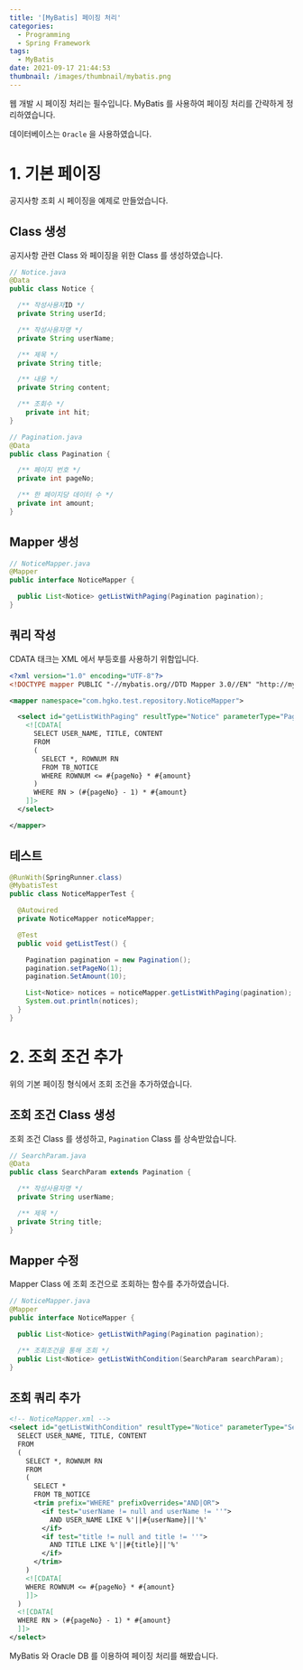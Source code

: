 ```yaml
---
title: '[MyBatis] 페이징 처리'
categories:
  - Programming
  - Spring Framework
tags:
  - MyBatis
date: 2021-09-17 21:44:53
thumbnail: /images/thumbnail/mybatis.png
---
```


웹 개발 시 페이징 처리는 필수입니다. MyBatis 를 사용하여 페이징 처리를 간략하게 정리하였습니다.

데이터베이스는 `Oracle` 을 사용하였습니다.

# 1. 기본 페이징

공지사항 조회 시 페이징을 예제로 만들었습니다.

## Class 생성

공지사항 관련 Class 와 페이징을 위한 Class 를 생성하였습니다.

```java
// Notice.java
@Data
public class Notice {

  /** 작성사용자ID */
  private String userId;

  /** 작성사용자명 */
  private String userName;

  /** 제목 */
  private String title;

  /** 내용 */
  private String content;

  /** 조회수 */
	private int hit;
}
```

```java
// Pagination.java
@Data
public class Pagination {

  /** 페이지 번호 */
  private int pageNo;

  /** 한 페이지당 데이터 수 */
  private int amount;
}
```

## Mapper 생성

```java
// NoticeMapper.java
@Mapper
public interface NoticeMapper {

  public List<Notice> getListWithPaging(Pagination pagination);
}
```

## 쿼리 작성

CDATA 태크는 XML 에서 부등호를 사용하기 위함입니다.

```xml
<?xml version="1.0" encoding="UTF-8"?>
<!DOCTYPE mapper PUBLIC "-//mybatis.org//DTD Mapper 3.0//EN" "http://mybatis.org/dtd/mybatis-3-mapper.dtd">

<mapper namespace="com.hgko.test.repository.NoticeMapper">

  <select id="getListWithPaging" resultType="Notice" parameterType="Pagination">
    <![CDATA[
      SELECT USER_NAME, TITLE, CONTENT
      FROM
      (
        SELECT *, ROWNUM RN
        FROM TB_NOTICE
        WHERE ROWNUM <= #{pageNo} * #{amount}
      )
      WHERE RN > (#{pageNo} - 1) * #{amount}
    ]]>
  </select>

</mapper>
```

## 테스트

```java
@RunWith(SpringRunner.class)
@MybatisTest
public class NoticeMapperTest {

  @Autowired
  private NoticeMapper noticeMapper;

  @Test
  public void getListTest() {

    Pagination pagination = new Pagination();
    pagination.setPageNo(1);
    pagination.SetAmount(10);

    List<Notice> notices = noticeMapper.getListWithPaging(pagination);
    System.out.println(notices);
  }
}

```

# 2. 조회 조건 추가

위의 기본 페이징 형식에서 조회 조건을 추가하였습니다.

## 조회 조건 Class 생성

조회 조건 Class 를 생성하고, `Pagination` Class 를 상속받았습니다.

```java
// SearchParam.java
@Data
public class SearchParam extends Pagination {

  /** 작성사용자명 */
  private String userName;

  /** 제목 */
  private String title;
}
```

## Mapper 수정

Mapper Class 에 조회 조건으로 조회하는 함수를 추가하였습니다.

```java
// NoticeMapper.java
@Mapper
public interface NoticeMapper {

  public List<Notice> getListWithPaging(Pagination pagination);

  /** 조회조건을 통해 조회 */
  public List<Notice> getListWithCondition(SearchParam searchParam);
}
```

## 조회 쿼리 추가

```xml
<!-- NoticeMapper.xml -->
<select id="getListWithCondition" resultType="Notice" parameterType="SearchParam">
  SELECT USER_NAME, TITLE, CONTENT
  FROM
  (
    SELECT *, ROWNUM RN
    FROM
    (
      SELECT *
      FROM TB_NOTICE
      <trim prefix="WHERE" prefixOverrides="AND|OR">
        <if test="userName != null and userName != ''">
          AND USER_NAME LIKE %'||#{userName}||'%'
        </if>
        <if test="title != null and title != ''">
          AND TITLE LIKE %'||#{title}||'%'
        </if>
      </trim>
    )
    <![CDATA[
    WHERE ROWNUM <= #{pageNo} * #{amount}
    ]]>
  )
  <![CDATA[
  WHERE RN > (#{pageNo} - 1) * #{amount}
  ]]>
</select>
```

MyBatis 와 Oracle DB 를 이용하여 페이징 처리를 해봤습니다.
